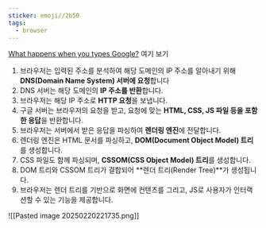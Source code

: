 ```yaml
---
sticker: emoji//2b50
tags:
  - browser
---
```

[What happens when you types Google?](https://devjin-blog.com/what-happen-browser-search/) 여기 보기

1. 브라우저는 입력된 주소를 분석하여 해당 도메인의 IP 주소를 알아내기 위해 **DNS(Domain Name System) 서버에 요청**합니다
2. DNS 서버는 해당 도메인의 **IP 주소를 반환**합니다.
3. 브라우저는 해당 IP 주소로 **HTTP 요청**을 보냅니다.
4. 구글 서버는 브라우저의 요청을 받고, 요청에 맞는 **HTML, CSS, JS 파일 등을 포함한 응답**을 반환합니다.
5. 브라우저는 서버에서 받은 응답을 파싱하여 **렌더링 엔진**에 전달합니다.
6. 렌더링 엔진은 HTML 문서를 파싱하고, **DOM(Document Object Model) 트리**를 생성합니다.
7. CSS 파일도 함께 파싱되며, **CSSOM(CSS Object Model) 트리**를 생성합니다.
8. DOM 트리와 CSSOM 트리가 결합되어 **렌더 트리(Render Tree)**가 생성됩니다.
9. 브라우저는 렌더 트리를 기반으로 화면에 컨텐츠를 그리고, JS로 사용자가 인터랙션할 수 있는 기능을 제공합니다.

![[Pasted image 20250220221735.png]]

